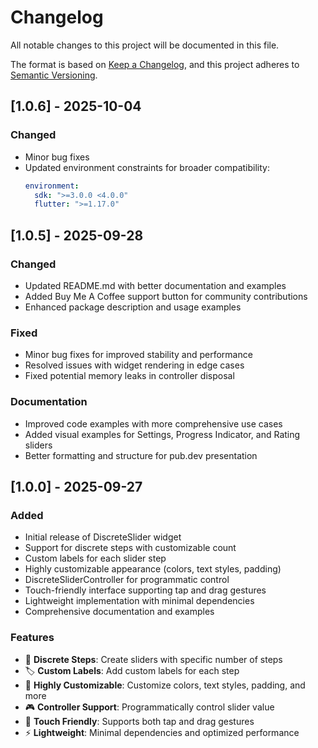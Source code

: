 # Changelog

All notable changes to this project will be documented in this file.

The format is based on [Keep a Changelog](https://keepachangelog.com/en/1.0.0/),
and this project adheres to [Semantic Versioning](https://semver.org/spec/v2.0.0.html).

## [1.0.6] - 2025-10-04
### Changed
- Minor bug fixes
- Updated environment constraints for broader compatibility:
  ```yaml
  environment:
    sdk: ">=3.0.0 <4.0.0"
    flutter: ">=1.17.0"

## [1.0.5] - 2025-09-28

### Changed
- Updated README.md with better documentation and examples
- Added Buy Me A Coffee support button for community contributions
- Enhanced package description and usage examples

### Fixed
- Minor bug fixes for improved stability and performance
- Resolved issues with widget rendering in edge cases
- Fixed potential memory leaks in controller disposal

### Documentation
- Improved code examples with more comprehensive use cases
- Added visual examples for Settings, Progress Indicator, and Rating sliders
- Better formatting and structure for pub.dev presentation

## [1.0.0] - 2025-09-27

### Added
- Initial release of DiscreteSlider widget
- Support for discrete steps with customizable count
- Custom labels for each slider step
- Highly customizable appearance (colors, text styles, padding)
- DiscreteSliderController for programmatic control
- Touch-friendly interface supporting tap and drag gestures
- Lightweight implementation with minimal dependencies
- Comprehensive documentation and examples

### Features
- 🎯 **Discrete Steps**: Create sliders with specific number of steps
- 🏷️ **Custom Labels**: Add custom labels for each step
- 🎨 **Highly Customizable**: Customize colors, text styles, padding, and more
- 🎮 **Controller Support**: Programmatically control slider value
- 📱 **Touch Friendly**: Supports both tap and drag gestures
- ⚡ **Lightweight**: Minimal dependencies and optimized performance